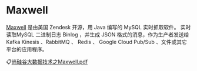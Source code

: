 # Maxwell

[Maxwell](https://maxwells-daemon.io/) 是由美国 Zendesk 开源，用 Java 编写的 MySQL 实时抓取软件。 实时读取MySQL 二进制日志
Binlog ，并生成 JSON 格式的消息，作为生产者发送给 Kafka Kinesis 、RabbitMQ 、 Redis 、 Google Cloud Pub/Sub 、文件或其它平台的应用程序。

:clipboard:[尚硅谷大数据技术之Maxwell.pdf](file/尚硅谷大数据技术之Maxwell.pdf)
